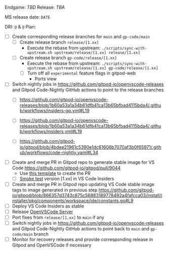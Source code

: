 Endgame: *TBD*
Release: *TBA*

MS release date: `DATE`

DRI: `@` & `@` 
Plan:

- [ ]  Create corresponding release branches for `main` and `gp-code/main`
    - [ ] Create release branch `release/[1.xx]`
    	- Execute the rebase from upstream: `./scripts/sync-with-upstream.sh upstream/release/[1.xx] release/[1.xx]`
    - [ ] Create release branch `gp-code/release/[1.xx]`
     	- Execute the rebase from upstream: `./scripts/sync-with-upstream.sh upstream/release/[1.xx] gp-code/release/[1.xx]`
        - [ ] Turn off all `experimental` feature flags in gitpod-web
          - Ports view
- [ ]  Switch nightly jobs in https://github.com/gitpod-io/openvscode-releases and Gitpod Code-Nightly GitHub actions to point to the release branches
	- [ ] https://github.com/gitpod-io/openvscode-releases/blob/1b60a53a1a34b61dfb41ca13b65bfbad4115bda4/.github/workflows/insiders-gp.yml#L19

    - [ ] https://github.com/gitpod-io/openvscode-releases/blob/1b60a53a1a34b61dfb41ca13b65bfbad4115bda4/.github/workflows/insiders.yml#L19

    - [ ] https://github.com/gitpod-io/gitpod/blob/4bdee21961c5390e1dc61606b7070af3b0f65971/.github/workflows/code-nightly.yaml#L34
- [ ]  Create and merge PR in Gitpod repo to generate stable image for VS Code https://github.com/gitpod-io/gitpod/pull/9044
    - Use [this template](https://gist.github.com/filiptronicek/be19dcab639a1cdf08089cc762377a41) to create the PR
    - [ ]  [Smoke test](https://www.notion.so/Gitpod-VS-Code-1aa1dfcfdc5147869ec5ffcf86f430a6) version [1.xx] in VS Code Insiders
- [ ]  Create and merge PR in Gitpod repo updating VS Code stable image tags to image generated in previous step 
[		https://github.com/gitpod-io/gitpod/blob/866357d3743c875c56883189778492a4fafcca03/install/installer/pkg/components/workspace/ide/constants.go#L9
](https://github.com/gitpod-io/gitpod/blob/8ca6d2bb27a85688303c4991e0f43b882a14049b/install/installer/pkg/components/workspace/ide/constants.go#L9)
- [ ]  Deploy VS Code Insiders as stable
- [ ]  Release [OpenVSCode Server](https://github.com/gitpod-io/openvscode-server)
- [ ]  Port fixes from `release/[1.xx]` to `main` if any
- [ ]  Switch nightly jobs in https://github.com/gitpod-io/openvscode-releases and Gitpod Code-Nightly GitHub actions to point back to `main` and `gp-code/main` branch
- [ ]  Monitor for recovery releases and provide corresponding release in Gitpod and OpenVSCode if necessary
